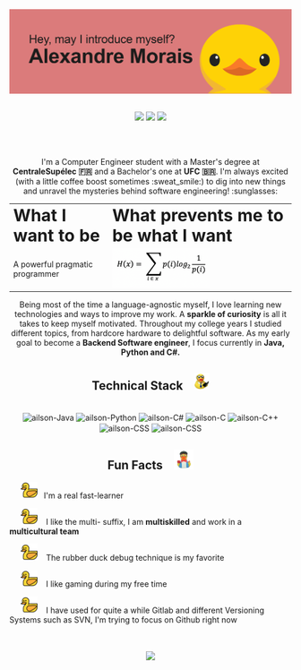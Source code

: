 
<div align="center">
  <img src="index2_.png">
</div>

##

<div align="center"> 
    <a href="https://www.linkedin.com/in/alexandre-morais-90016b1a1/" target="_blank" rel="author"><img src="https://img.shields.io/badge/-LinkedIn-%230077B5?style=for-the-badge&logo=linkedin&logoColor=white" target="_blank"></a> 
    <a href="https://www.instagram.com/ailsonalexx/" target="_blank" rel="author"><img src="https://img.shields.io/badge/ailsonalexx-%23E4405F.svg?style=for-the-badge&logo=Instagram&logoColor=white" target="_blank"></a> 
  <a href="https://www.instagram.com/ailsonalexx/" target="_blank" rel="author"><img src="https://img.shields.io/badge/IDESERVER-%237289DA.svg?style=for-the-badge&logo=discord&logoColor=white" target="_blank"></a> 
  
 <br></br>
  <p>I'm a Computer Engineer student with a Master's degree at <strong>CentraleSupélec 🇫🇷</strong> and a Bachelor's one at <strong>UFC 🇧🇷</strong>. I'm always excited 
(with a little coffee boost sometimes :sweat_smile:)
 to dig into new things and unravel the mysteries behind software engineering! :sunglasses:</p>
 
 <table border="0">
 <tr>
    <td><b style="font-size:30px">What I want to be</b></td>
    <td><b style="font-size:30px">What prevents me to be what I want</b></td>
 </tr>
 <tr>
    <td>A powerful pragmatic programmer</td>
    <td><img height = "70" src="shannon_entropy_equation_2-300x121.png"></td>
 </tr>
</table>

<p>Being most of the time a language-agnostic myself, I love learning new technologies and ways to improve my work. A <strong>sparkle of curiosity</strong> is all it takes
to keep myself motivated. Throughout my college years I studied different topics, from hardcore hardware to delightful  software. As my early goal 
  to become a <strong>Backend Software engineer</strong>, I focus currently in <strong>Java, Python and C#. </strong></p>
</div>

##
<h2 align="center"> Technical Stack &nbsp;&nbsp; <img height = "30" src="techduck.png"></h2>
<div align="center" style="display: inline_block"><br>
  <img align="center" alt="ailson-Java" height="45" width="45" src="https://raw.githubusercontent.com/jmnote/z-icons/master/svg/java.svg">
  <img align="center" alt="ailson-Python" height="40" width="40" src="https://raw.githubusercontent.com/jmnote/z-icons/master/svg/python.svg">
  <img align="center" alt="ailson-C#" height="40" width="40" src="https://raw.githubusercontent.com/jmnote/z-icons/master/svg/csharp.svg">
  <img align="center" alt="ailson-C" height="40" width="40" src="https://raw.githubusercontent.com/jmnote/z-icons/master/svg/c.svg">
  <img align="center" alt="ailson-C++" height="40" width="40" src="https://raw.githubusercontent.com/jmnote/z-icons/master/svg/cpp.svg">
  <img align="center" alt="ailson-CSS" height="40" width="40" src="https://raw.githubusercontent.com/jmnote/z-icons/master/svg/kubernetes.svg">
  <img align="center" alt="ailson-CSS" height="40" width="40" src="https://raw.githubusercontent.com/jmnote/z-icons/master/svg/git.svg">
</div>
<h2 align="center"> Fun Facts &nbsp;&nbsp; <img height = "35" src="frenchduck.png"></h2>
<p>&nbsp;&nbsp;&nbsp;&nbsp; <img height = "30" src="duck.png"> &nbsp;&nbsp;I'm a real fast-learner</p>
<p>&nbsp;&nbsp;&nbsp;&nbsp; <img height = "30" src="duck.png"> &nbsp;&nbsp; I like the multi- suffix, I am <strong>multiskilled</strong> and work in a <strong>multicultural team</strong></p>
<p>&nbsp;&nbsp;&nbsp;&nbsp; <img height = "30" src="duck.png"> &nbsp;&nbsp; The rubber duck debug technique is my favorite</p>
<p>&nbsp;&nbsp;&nbsp;&nbsp; <img height = "30" src="duck.png"> &nbsp;&nbsp; I like gaming during my free time</p>
<p>&nbsp;&nbsp;&nbsp;&nbsp; <img height = "30" src="duck.png"> &nbsp;&nbsp; I have used for quite a while Gitlab and different Versioning Systems such as SVN, I'm trying to focus on Github right now</p>
 <br></br>
<div align="center">
    <img height="190em" src="https://github-readme-stats.vercel.app/api?username=MinhaTu&show_icons=true&theme=dracula&include_all_commits=true&count_private=true"/>
</div>

